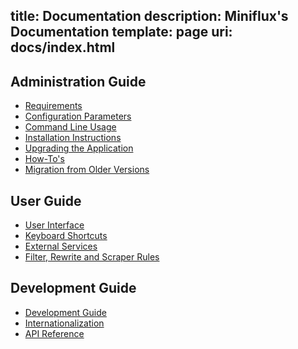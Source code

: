 title: Documentation
description: Miniflux's Documentation
template: page
uri: docs/index.html
---
## Administration Guide

- [Requirements](requirements.html)
- [Configuration Parameters](configuration.html)
- [Command Line Usage](cli.html)
- [Installation Instructions](installation.html)
- [Upgrading the Application](upgrade.html)
- [How-To's](howto.html)
- [Migration from Older Versions](migration.html)

## User Guide

- [User Interface](ui.html)
- [Keyboard Shortcuts](keyboard_shortcuts.html)
- [External Services](services.html)
- [Filter, Rewrite and Scraper Rules](rules.html)

## Development Guide

- [Development Guide](development.html)
- [Internationalization](i18n.html)
- [API Reference](api.html)
